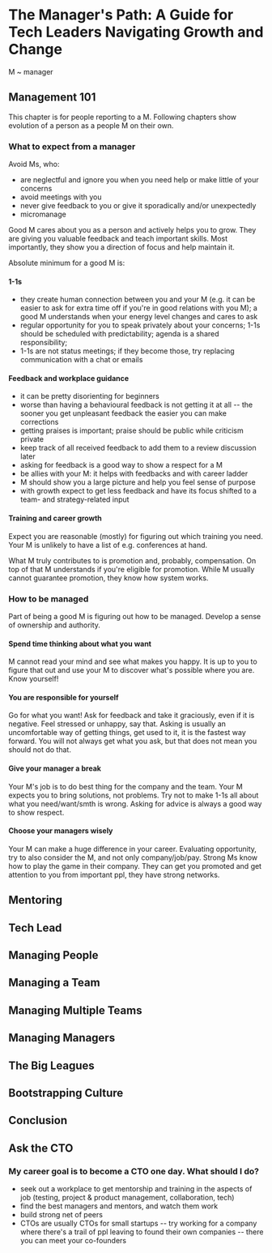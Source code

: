 # The Manager's Path: A Guide for Tech Leaders Navigating Growth and Change

M ~ manager

## Management 101

This chapter is for people reporting to a M. Following chapters show evolution of a person as a
people M on their own.

### What to expect from a manager

Avoid Ms, who:

- are neglectful and ignore you when you need help or make little of your concerns
- avoid meetings with you
- never give feedback to you or give it sporadically and/or unexpectedly
- micromanage

Good M cares about you as a person and actively helps you to grow. They are giving you valuable
feedback and teach important skills. Most importantly, they show you a direction of focus and help
maintain it.

Absolute minimum for a good M is:

#### 1-1s

- they create human connection between you and your M (e.g. it can be easier to ask for extra time
  off if you're in good relations with you M); a good M understands when your energy level changes
  and cares to ask
- regular opportunity for you to speak privately about your concerns; 1-1s should be scheduled with
  predictability; agenda is a shared responsibility;
- 1-1s are not status meetings; if they become those, try replacing communication with a chat or
  emails

#### Feedback and workplace guidance

- it can be pretty disorienting for beginners
- worse than having a behavioural feedback is not getting it at all -- the sooner you get unpleasant
  feedback the easier you can make corrections
- getting praises is important; praise should be public while criticism private
- keep track of all received feedback to add them to a review discussion later
- asking for feedback is a good way to show a respect for a M
- be allies with your M: it helps with feedbacks and with career ladder
- M should show you a large picture and help you feel sense of purpose
- with growth expect to get less feedback and have its focus shifted to a team- and strategy-related
  input

#### Training and career growth

Expect you are reasonable (mostly) for figuring out which training you need. Your M is unlikely to
have a list of e.g. conferences at hand.

What M truly contributes to is promotion and, probably, compensation. On top of that M understands
if you're eligible for promotion. While M usually cannot guarantee promotion, they know how system
works.

### How to be managed

Part of being a good M is figuring out how to be managed. Develop a sense of ownership and
authority.

#### Spend time thinking about what you want

M cannot read your mind and see what makes you happy. It is up to you to figure that out and use
your M to discover what's possible where you are. Know yourself!

#### You are responsible for yourself

Go for what you want! Ask for feedback and take it graciously, even if it is negative. Feel stressed
or unhappy, say that. Asking is usually an uncomfortable way of getting things, get used to it, it
is the fastest way forward. You will not always get what you ask, but that does not mean you should
not do that.

#### Give your manager a break

Your M's job is to do best thing for the company and the team. Your M expects you to bring
solutions, not problems. Try not to make 1-1s all about what you need/want/smth is wrong. Asking for
advice is always a good way to show respect.

#### Choose your managers wisely

Your M can make a huge difference in your career. Evaluating opportunity, try to also consider the
M, and not only company/job/pay. Strong Ms know how to play the game in their company. They can get
you promoted and get attention to you from important ppl, they have strong networks.

## Mentoring

## Tech Lead

## Managing People

## Managing a Team

## Managing Multiple Teams

## Managing Managers

## The Big Leagues

## Bootstrapping Culture

## Conclusion

## Ask the CTO

### My career goal is to become a CTO one day. What should I do?

- seek out a workplace to get mentorship and training in the aspects of job (testing, project &
  product management, collaboration, tech)
- find the best managers and mentors, and watch them work
- build strong net of peers
- CTOs are usually CTOs for small startups -- try working for a company where there's a trail of ppl
  leaving to found their own companies -- there you can meet your co-founders
  